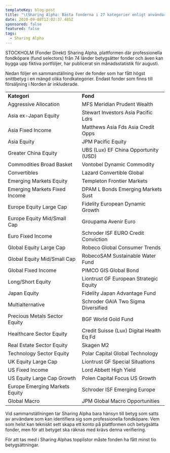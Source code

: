 ```yaml
---
templateKey: blog-post
title: "\tSharing Alpha: Bästa fonderna i 27 kategorier enligt användarna"
date: 2020-09-08T12:02:37.485Z
sponsored: false
featured: false
tags:
  - Sharing Alpha
---
```

<!--StartFragment-->

STOCKHOLM (Fonder Direkt) Sharing Alpha, plattformen där professionella fondköpare (fund selectors) från 74 länder betygsätter fonder och även kan bygga upp fiktiva portföljer, har publicerat sin månadsstatistik för augusti.

Nedan följer en sammanställning över de fonder som har fått högst snittbetyg i en mängd olika fondkategorier. Endast fonder som finns till försäljning i Norden är inkluderade.

|                                |                                          |
| ------------------------------ | ---------------------------------------- |
| **Kategori**                   | **Fond**                                 |
| Aggressive Allocation          | MFS Meridian Prudent Wealth              |
| Asia ex-Japan Equity           | Stewart Investors Asia Pacific Ldrs      |
| Asia Fixed Income              | Matthews Asia Fds Asia Credit Opps       |
| Asia Equity                    | JPM Pacific Equity                       |
| Greater China Equity           | UBS (Lux) EF China Opportunity (USD)     |
| Commodities Broad Basket       | Vontobel Dynamic Commodity               |
| Convertibles                   | Lazard Convertible Global                |
| Emerging Markets Equity        | Templeton Frontier Markets               |
| Emerging Markets Fixed Income  | DPAM L Bonds Emerging Markets Sust       |
| Europe Equity Large Cap        | Fidelity European Dynamic Growth         |
| Europe Equity Mid/Small Cap    | Groupama Avenir Euro                     |
| Euro Fixed Income              | Schroder ISF EURO Credit Conviction      |
| Global Equity Large Cap        | Robeco Global Consumer Trends            |
| Global Equity Mid/Small Cap    | RobecoSAM Sustainable Water Fund         |
| Global Fixed Income            | PIMCO GIS Global Bond                    |
| Long/Short Equity              | Liontrust GF European Strategic Equity   |
| Japan Equity                   | Fidelity Japan Advantage Fund            |
| Multialternative               | Schroder GAIA Two Sigma Diversified      |
| Precious Metals Sector Equity  | BGF World Gold Fund                      |
| Healthcare Sector Equity       | Credit Suisse (Lux) Digital Health Eq Fd |
| Real Estate Sector Equity      | Skagen M2                                |
| Technology Sector Equity       | Polar Capital Global Technology          |
| UK Equity Large Cap            | Liontrust GF Special Situations          |
| US Fixed Income                | Lord Abbett High Yield                   |
| US Equity Large Cap Growth     | Polen Capital Focus US Growth            |
| Europe Emerging Markets Equity | Schroder ISF Emerging Europe             |
| Global Macro                   | JPM Global Macro Opportunities           |

Vid sammanställningen tar Sharing Alpha bara hänsyn till betyg som satts av användare som kan identifiera sig som professionella fondköpare. Vem som helst kan tekniskt sett skapa ett konto på plattformen och betygsätta fonder, men för att betyget ska räknas med krävs denna verifiering.

För att tas med i Sharing Alphas topplistor måste fonden ha fått minst tio betygsättningar.

<!--EndFragment-->